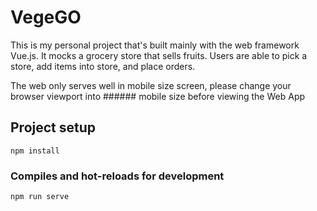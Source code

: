 # VegeGO

This is my personal project that's built mainly with the web framework Vue.js. It mocks a grocery store that sells fruits.
Users are able to pick a store, add items into store, and place orders.

The web only serves well in mobile size screen, please change your browser viewport into ###### mobile size before viewing the Web App

## Project setup
```
npm install
```

### Compiles and hot-reloads for development
```
npm run serve
```

